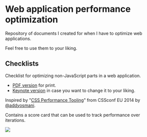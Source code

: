 # Web application performance optimization

Repository of documents I created for when I have to optimize web applications.

Feel free to use them to your liking.

## Checklists

Checklist for optimizing non-JavaScript parts in a web application.

- [PDF version](pdf/web-application-performance-optimization-non-js.pdf) for print.
- [Keynote version](pdf/web-application-performance-optimization-non-js.key) in case you want to change it to your liking.

Inspired by "[CSS Performance Tooling](https://www.youtube.com/watch?v=FEs2jgZBaQA)" from CSSconf EU 2014 by [@addyosmani](https://twitter.com/addyosmani).

Contains a score card that can be used to track performance over iterations.

[![](http://i.imgur.com/aNjIbyq.png)](pdf/web-application-performance-optimization-non-js.pdf)

